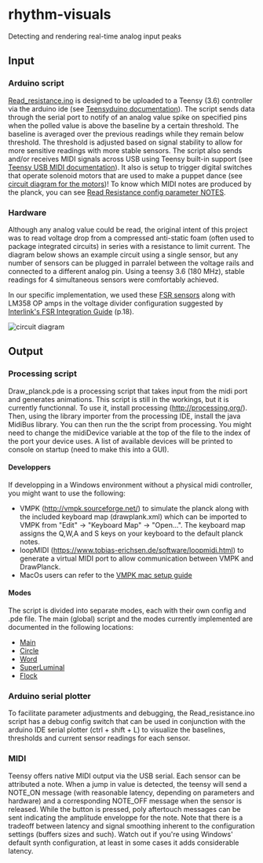 # rhythm-visuals
Detecting and rendering real-time analog input peaks

## Input

### Arduino script

[Read_resistance.ino](https://github.com/tradwiki/rhythm-visuals/blob/master/Read_Resistance/Read_Resistance.ino) is designed to be uploaded to a Teensy (3.6) controller via the arduino ide (see [Teensyduino documentation](https://www.pjrc.com/teensy/teensyduino.html)). The script sends data through the serial port to notify of an analog value spike on specified pins when the polled value is above the baseline by a certain threshold. The baseline is averaged over the previous readings while they remain below threshold. The threshold is adjusted based on signal stability to allow for more sensitive readings with more stable sensors. The script also sends and/or receives MIDI signals across USB using Teensy built-in support (see [Teensy USB MIDI documentation](https://www.pjrc.com/teensy/td_midi.html)). It also is setup to trigger digital switches that operate solenoid motors that are used to make a puppet dance (see [circuit diagram for the motors](https://cdn-shop.adafruit.com/product-files/412/solenoid_driver.pdf))! To know which MIDI notes are produced by the planck, you can see [Read Resistance config parameter NOTES](Read_Resistance_and_Midi/config.h).

### Hardware

Although any analog value could be read, the original intent of this project was to read voltage drop from a compressed
anti-static foam (often used to package integrated circuits) in series with a resistance to limit current. The diagram below shows an
example circuit using a single sensor, but any number of sensors can be plugged in parralel between the voltage rails and connected to 
a different analog pin. Using a teensy 3.6 (180 MHz), stable readings for 4 simultaneous sensors were comfortably achieved.

In our specific implementation, we used these [FSR sensors](https://www.digikey.ca/product-detail/en/interlink-electronics/30-73258/1027-1002-ND/2476470) along with LM358 OP amps in the voltage divider configuration suggested by [Interlink's FSR Integration Guide](http://www.generationrobots.com/media/FSR400-Series-Integration-Guide.pdf) (p.18).

![circuit diagram](/diagram_podo.png?raw=true)

## Output

### Processing script

Draw_planck.pde is a processing script that takes input from the midi port and generates animations.
This script is still in the workings, but it is currently functionnal. To use it, install 
processing (http://processing.org/). Then, using the library importer from the processing IDE, install
the java MidiBus library. You can then run the the script from processing. You might need to change the
midiDevice variable at the top of the file to the index of the port your device uses. A list of available
devices will be printed to console on startup (need to make this into a GUI).

#### Developpers

If developping in a Windows environment without a physical midi controller, you might want to use the following:

- VMPK (http://vmpk.sourceforge.net/) to simulate the planck along with the included keyboard map (drawplank.xml) which can be imported to VMPK from "Edit" -> "Keyboard Map" -> "Open...". The keyboard map assigns the Q,W,A and S keys on your keyboard to the default planck notes.
- loopMIDI (https://www.tobias-erichsen.de/software/loopmidi.html) to generate a virtual MIDI port to allow communication between VMPK and DrawPlanck.
- MacOs users can refer to the [VMPK mac setup guide](https://github.com/tradwiki/rhythm-visuals/tree/master/VMPK%20%20setup%20guide)

#### Modes

The script is divided into separate modes, each with their own config and .pde file. The main (global) script and the modes currently implemented are documented in the following locations:

* [Main](DrawPlanck/DrawPlanck.md)
* [Circle](DrawPlanck/Circle.md)
* [Word](DrawPlanck/Word.md)
* [SuperLuminal](DrawPlanck/SuperLuminal.md)
* [Flock](DrawPlanck/Flock.md)

### Arduino serial plotter

To facilitate parameter adjustments and debugging, the Read_resistance.ino script has a debug config switch that can be used in conjunction with the arduino IDE serial plotter (ctrl + shift + L) to visualize the baselines, thresholds and current sensor readings for each sensor.

### MIDI

Teensy offers native MIDI output via the USB serial. Each sensor can be attributed a note. When a jump in value is detected, the teensy will send a NOTE_ON message (with reasonable latency, depending on parameters and hardware) and a corresponding NOTE_OFF message when the sensor is released. While the button is pressed, poly aftertouch messages can be sent indicating the amplitude enveloppe for the note. Note that there is a tradeoff between latency and signal smoothing inherent to the configuration settings (buffers sizes and such). Watch out if you're using Windows' default synth configuration, at least in some cases it adds considerable latency.
